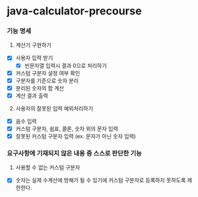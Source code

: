 # java-calculator-precourse

### 기능 명세

1. 계산기 구현하기

- [x] 사용자 입력 받기
    - [x] 빈문자열 입력시 결과 0으로 처리하기
- [x] 커스텀 구분자 설정 여부 확인
- [x] 구분자를 기준으로 숫자 분리
- [x] 분리된 숫자의 합 계산
- [x] 계산 결과 출력

2. 사용자의 잘못된 입력 예외처리하기

- [x] 음수 입력
- [x] 커스텀 구분자, 쉼표, 콜론, 숫자 외의 문자 입력
- [x] 잘못된 커스텀 구분자 입력 (ex. 문자가 아닌 숫자 입력)

### 요구사항에 기재되지 않은 내용 중 스스로 판단한 기능

1. 사용할 수 없는 커스텀 구분자

- [x] 숫자는 실제 수계산에 방해가 될 수 있기에 커스텀 구분자로 등록하지 못하도록 제한한다.